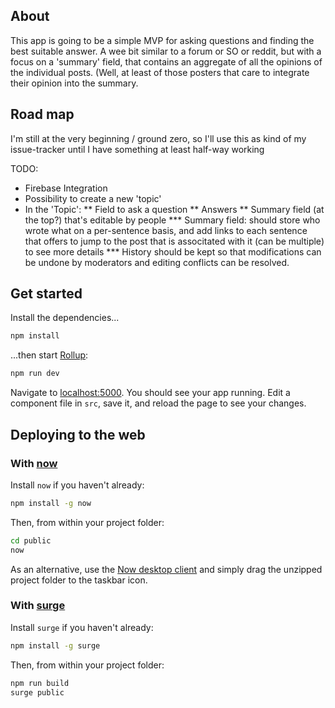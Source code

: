 ## About

This app is going to be a simple MVP for asking questions and finding the best suitable answer.
A wee bit similar to a forum or SO or reddit, but with a focus on a 'summary' field, that contains an aggregate
of all the opinions of the individual posts. (Well, at least of those posters that care to integrate their opinion into the summary.

## Road map

I'm still at the very beginning / ground zero, so I'll use this as kind of my issue-tracker until I have something at least half-way working

TODO:
* Firebase Integration
* Possibility to create a new 'topic'
* In the 'Topic':
** Field to ask a question
** Answers
** Summary field (at the top?) that's editable by people
*** Summary field: should store who wrote what on a per-sentence basis, and add links to each sentence that offers to jump to the post that is associtated with it (can be multiple) to see more details
*** History should be kept so that modifications can be undone by moderators and editing conflicts can be resolved.


## Get started

Install the dependencies...

```bash
npm install
```

...then start [Rollup](https://rollupjs.org):

```bash
npm run dev
```

Navigate to [localhost:5000](http://localhost:5000). You should see your app running. Edit a component file in `src`, save it, and reload the page to see your changes.


## Deploying to the web

### With [now](https://zeit.co/now)

Install `now` if you haven't already:

```bash
npm install -g now
```

Then, from within your project folder:

```bash
cd public
now
```

As an alternative, use the [Now desktop client](https://zeit.co/download) and simply drag the unzipped project folder to the taskbar icon.

### With [surge](https://surge.sh/)

Install `surge` if you haven't already:

```bash
npm install -g surge
```

Then, from within your project folder:

```bash
npm run build
surge public
```
